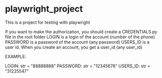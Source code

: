 # playwright_project

This is a project for testing with playwright

If you want to make the authorization, you should create a CREDENTIALS.py file in the root folder
LOGIN is a login of the account (number of the phone)
PASSWORD is a password of the account (any password)
USERS_ID is a user id. When you create an account, you get a user_id (any user_id)

EXAMPLE:

LOGIN: str = "88888888"
PASSWORD: str = "12345678"
USERS_ID: str = "31225547"
